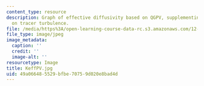 ```yaml
---
content_type: resource
description: Graph of effective diffusivity based on QGPV, supplementing the lecture
  on tracer turbulence.
file: /media/https%3A/open-learning-course-data-rc.s3.amazonaws.com/12-820-turbulence-in-the-ocean-and-atmosphere-spring-2006/49a066485529bfbe70759d020e8bad4d_KeffPV.jpg
file_type: image/jpeg
image_metadata:
  caption: ''
  credit: ''
  image-alt: ''
resourcetype: Image
title: KeffPV.jpg
uid: 49a06648-5529-bfbe-7075-9d020e8bad4d
---
```

